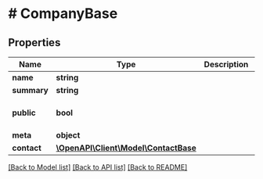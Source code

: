 # # CompanyBase

## Properties

Name | Type | Description | Notes
------------ | ------------- | ------------- | -------------
**name** | **string** |  | [optional]
**summary** | **string** |  | [optional]
**public** | **bool** |  | [optional] [default to true]
**meta** | **object** |  | [optional]
**contact** | [**\OpenAPI\Client\Model\ContactBase**](ContactBase.md) |  | [optional]

[[Back to Model list]](../../README.md#models) [[Back to API list]](../../README.md#endpoints) [[Back to README]](../../README.md)
